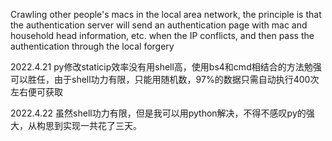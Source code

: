 
Crawling other people's macs in the local area network, the principle is that the authentication server will send an authentication page with mac and household head information, etc. when the IP conflicts, and then pass the authentication through the local forgery


2022.4.21 py修改staticip效率没有用shell高，使用bs4和cmd相结合的方法勉强可以胜任，由于shell功力有限，只能用随机数，97%的数据只需自动执行400次左右便可获取


2022.4.22 虽然shell功力有限，但是我可以用python解决，不得不感叹py的强大，从构思到实现一共花了三天。
